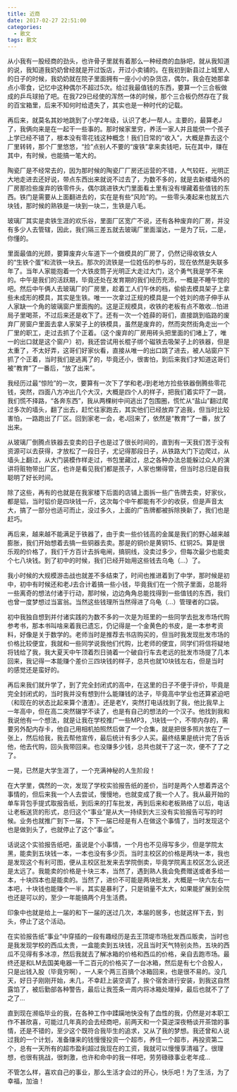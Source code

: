 ```yaml
---
title: 近商
date: 2017-02-27 22:51:00
categories:
  - 散文
tags: 散文
---
```


从小我有一股经商的劲头，也许骨子里就有着那么一种经商的血脉吧，就从我知道的说，我知道我奶奶曾经就是开过饭店，开过小卖铺的。在我初到新县过上城里人的日子的时候，我奶奶就在院子里面拥有一座小小的杂货店，偶尔，我会在她那拿点小零食，记忆中这种偶尔不超过5次。给过我最值钱的东西，要算一个三合板做成的乒乓球拍了吧。在我729已经使的浑然一体的时候，那个三合板仍然存在了我的百宝箱里，后来不知何时给遗失了，其实也是一种时代的记载。

再后来，就莫名其妙地跳到了小学2年级，认识了老J一帮人。主要的，最算老J了，我俩向来是在一起干一些事的。那时候家里穷，养活一家人并且能供一个孩子上学已经不错了，根本没有零花钱这种概念！我们日常的“收入”，大概是靠去这个厂里转转，那个厂里悠悠，“捡”点别人不要的“废铁”拿来卖钱吧，玩在其中，赚在其中，有时候，也能搞一笔大的。

<!-- more -->

陶瓷厂是不经常去的，因为那时候的陶瓷厂厂房还运营的不错，人气较旺，光明正大地走进去还好说，带点东西出来就说不过去了，为数不多的，就是去新楼墙外的厂房那捡些废弃的铁零件头，偶尔跳进铁大门里面看土里有没有埋藏着些值钱的东西。铁门是需要从上面翻进去的，实在是有些“风险”的。一些零头凑起来也就五六块钱，那时候的熟铁是一块到一块二，生铁是八毛。

玻璃厂其实是卖铁生涯的欢乐谷，里面厂区宽广不说，还有各种废弃的厂房，并没有多少人去管辖，因此，我们隔三差五就去玻璃厂里面溜达，一是为了玩，二是，你懂的。

里面最值的光顾，要算废弃火车道下一个做模具的厂房了，仍然记得收铁女人的“生铁个蛋”和流铁一块五。那次的流铁是一位姓伍的参与的，现在依然是失联多年了。当年人家能抱着一个大铁皮筒子光明正大走过大门，这个勇气我是学不来的。中午是我们的活跃期，毕竟还处在发育期的我们经历充沛，一概是不睡午觉的吧。然后中午俩人去玻璃厂的厂房里，趁着工人们午休的档，偷偷去模具架子上拿些未成形的模具，其实是生铁。唯一一次拿过正规的模具是一个姓刘的痞子伸手从人家缺一个角的玻璃窗户里面掏的。这是正规模具，收铁的老板有点不敢收...怕进局子里喝茶，不过后来还是收下了。还有一次一个姓薛的哥们，直接跳到临路的废弃厂房窗户里面去拿人家架子上的铁模具，虽然是废弃的，然而突然街角走出一个厂里的职工，走过去抓了个正着。（这个废弃的厂房用砖头把里面的们堵上了，唯一的出口就是这个窗户）初，我还尝试用长棍子绑个磁铁去吸架子上的铁器，但是太重了，不太好弄，这哥们好家伙看，直接从唯一的出口跳了进去，被人站窗户下抓了个正着，当时我们是逃离了的，毕竟还小，很害怕，到后来我们才知道这哥们被“教育”了一番后，“放了出来”。

我经历过最“惊险”的一次，要算有一次下了学和老J到老地方捡些铁器倒腾些零花钱，突然，四面八方冲出几个大汉，大概是四个人的样子，把我们着实吓了一跳，我们慌不择路，“各奔东西”，我从两棵树中间逃出了包围圈，慌忙从“盐山”翻过爬过多次的墙头，翻了出去，赶忙往家跑去，其实他们已经放弃了追我，但当时比较害怕，一路跑出了厂区。回到家老一会，老J回来了，依然是“教育”了一番，放了出来。

从玻璃厂倒腾点铁器去变卖的日子也是过了很长时间的，直到有一天我们苦于没有资源可以去获得，才放松了一段日子，尤记得那段日子，从铁路大门下边爬过，从墙头上翻过，从大门装模作样走过，书包里藏过，总之各种办法总能躲过众人的演讲将赃物带出厂区，也许是看见我们都是孩子，人家也懒得管，但当时总归是自我聪明了好长时间。

除了这些，再有的也就是在我家楼下后面的店铺上面拆一些广告牌去卖，好家伙，都是铝，当时铝价是四块钱一斤，这次每个中午都能有不少的收获，但是声音太大，搞了一部分也适可而止，没过多久，上面的广告牌都被拆除换新了，我们也是赶巧。

再后来，越来越不能满足于铁器了，由于卖一些价钱高的金属是我们的野心越来越膨胀，我们开始想着去搞一些铜器去卖。那是的铜价是黄铜15、红铜25。算是很乐观的价格了，我们千方百计去拆电闸，搞铜线，没卖过多少，但每次最少也能卖个七八块钱。到了初中的时候，我们已经开始用这些钱去乌龟（...）了。

我小时候的大规模游击战也就差不多结束了，时间也推进着到了中学，那时候是初中，初中有时候还和老J去合计着搞一些小钱，毕竟我们在一个院子里面，总能将一些离奇的想法付诸于行动，那时候，边边角角总能找得到一些值钱的东西，我们也曾一度梦想过当富翁。当然这些钱理所当然得进了乌龟（...）管理者的口袋。

初中我独自想到并付诸实践的为数不多的一次是为班里的一些同学去批发市场代购参考书，那本书叫啥来着我已遗忘，仍记得是一个金黄色的书皮，是一本参考资料，好像是关于数学的。老师当时是推荐去书店购买的，但当时我发现批发市场的价格比较便宜，我就和一些同学说我他们代购，比老师的便宜，同学们将信将疑地将钱给了我，我大夏天中午顶着烈日骑着一个破自行车去老远的批发市场提了几本回来，我记得一本能赚个差价三四块钱的样子，总共也就10块钱左右，但是当时的感觉还是蛮好的。

再后来我们就升学了，到了完全封闭式的高中，在这里的日子不便于评价，毕竟是完全封闭式的，当时我并没有想到什么能赚钱的法子，毕竟高中学业也还算紧迫吧（和现在的状态比起来算个渣渣）。还是老Y，突然打电话找到了我，他比我早上一年高中，但在高二突然辍学不读了，也是有自己的想法的一个汉子。他找到我和我说他有一个想法，就是让我在学校推广一些MP3，,1块钱一个，不带内存的，需要另外配内存卡，他自己用相机拍照然后做了一个合集，就是把很多照片放在了一张上，然后给我，我去帮他宣传，最后统计有多少人买。最终结果是统计完了告诉他，他去代购，回头我带回来。也没赚多少钱，总共也就干了这一次，便不了了之了。

一晃，已然是大学生涯了，一个充满神秘的人生阶段！

在大学里，偶然的一次，发现了学校实验报告纸的差价，当时是两个人想着弄这个事情的，但后来我一个人去尝试，慢慢地，也就变成了我一个人了。我从最开始的单车背包手提式取报告纸，到后来的打车批发，再到后来和老板熟络了以后，电话让老板送货的形式，总归这个“事业”是从大一持续到大三没有实验报告可写的时候。业务也就推广到下一届，下下一届已经是有人在做这个事情了，当时发现这个也是做到头了，也就停止了这个“事业”。

话说这个实验报告纸吧，虽说是个小事情，一个月也不见得写多少，但是学院太黑，能卖到五块钱一本，一本也没有多少页。当时主校区的价格是两块一本，我也是发现这个有利可图，便从主校区批发来去学院倒卖，毕竟学院离主校区怎么说还是太远了。我能卖的价格是十块三本，当然了，遇到熟人我会免费赠送或者多给一本，十块四本也是能卖的。当然了，进价不可能是两块批发，大概是一块六左右一本吧，十块钱也能赚个一半，其实是暴利了，只是销量不太大，如果能扩展到全院也还是可以的，至少一年能搞两个月生活费。

印象中也就是给上一届的和下一届的送过几次，本届的居多，也就这样下去，到头，停止了这个活动。

在实验报告纸“事业”中穿插的一段有趣经历是去王顶堤市场批发西瓜贩卖，当时也是我发现学校的西瓜太贵，一盒能卖到五块钱，况且当时天气特别炎热，五块的西瓜不见得有多冰凉，然后我就去了解冰箱的价格和西瓜的价格，亲自去跑市场。最终还是和LM去国美电器一千二百元的价格买了一台冰箱，然后是有七个合股人，只是出钱入股（毕竟穷啊），一人来个两三百搞个冰箱回来，也是很不易的。没几天，好日子刚刚开始，未几，不幸赶上装空调了，挨个宿舍进行安装，到我这自然露馅了，被后勤部各种警告，最后让我签条一周内将冰箱处理掉，最后也就不了了之了...

直到现在濒临毕业的我，在各种工作中蹂躏地快没有了血性的我，仍然是对本职工作不甚欣喜，可能过几年真的会去经商吧，前两天和一个莫逆深夜畅谈开茶馆的事情，还是不错的，至少这个既符合我毕生的追求，又从了我的梦想。我还曾和人说过我的一个计划，准备赚来的钱慢慢投资一个超市，养住一个超市，再投资第二个，总有一天所有的超市盈利超过我现在的工资，我就可以慢慢享清福了。很理想，也很有挑战，很刺激，也许和命中的我一样吧，劳劳碌碌事业老年成...

不管怎么样，喜欢自己的事业，那么生活才会过的开心，快乐吧！为了生活，为了幸福，加油！